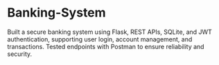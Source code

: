 # Banking-System
Built a secure banking system using Flask, REST APIs, SQLite, and JWT authentication, supporting user login, account management, and transactions. Tested endpoints with Postman to ensure reliability and security.
